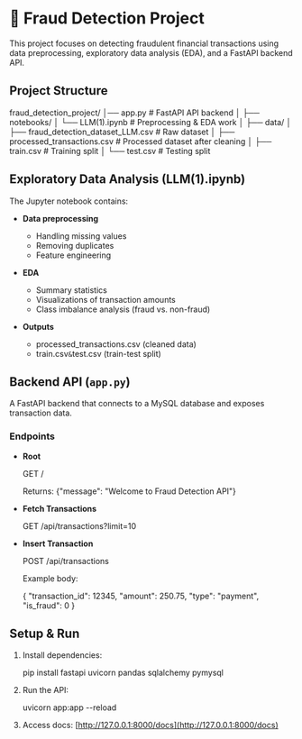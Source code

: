 # 📘 Fraud Detection Project

This project focuses on detecting fraudulent financial transactions using data preprocessing, exploratory data analysis (EDA), and a FastAPI backend API.


## Project Structure

fraud_detection_project/
│── app.py                               # FastAPI API backend
│
├── notebooks/
│   └── LLM(1).ipynb                     # Preprocessing & EDA work
│
├── data/
│   ├── fraud_detection_dataset_LLM.csv  # Raw dataset
│   ├── processed_transactions.csv       # Processed dataset after cleaning
│   ├── train.csv                        # Training split
│   └── test.csv                         # Testing split

## Exploratory Data Analysis (LLM(1).ipynb)

The Jupyter notebook contains:

* **Data preprocessing**

  * Handling missing values
  * Removing duplicates
  * Feature engineering
* **EDA**

  * Summary statistics
  * Visualizations of transaction amounts
  * Class imbalance analysis (fraud vs. non-fraud)
* **Outputs**

  * processed_transactions.csv (cleaned data)
  * train.csv` & `test.csv (train-test split)


## Backend API (`app.py`)

A FastAPI backend that connects to a MySQL database and exposes transaction data.

### Endpoints

* **Root**


  GET /

  Returns:
  {"message": "Welcome to Fraud Detection API"}

* **Fetch Transactions**

  GET /api/transactions?limit=10

* **Insert Transaction**

  POST /api/transactions

  Example body:

  {
    "transaction_id": 12345,
    "amount": 250.75,
    "type": "payment",
    "is_fraud": 0
  }

## Setup & Run

1. Install dependencies:

   pip install fastapi uvicorn pandas sqlalchemy pymysql

2. Run the API:

   uvicorn app:app --reload

3. Access docs: [http://127.0.0.1:8000/docs](http://127.0.0.1:8000/docs)



